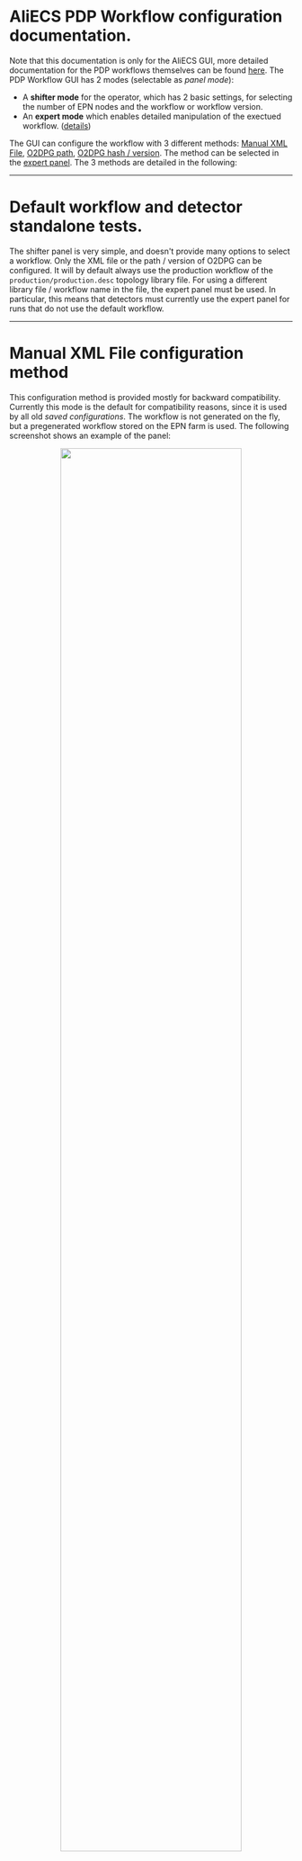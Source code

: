 # AliECS PDP Workflow configuration documentation.
Note that this documentation is only for the AliECS GUI, more detailed documentation for the PDP workflows themselves can be found [here](../README.md). The PDP Workflow GUI has 2 modes (selectable as *panel mode*):
- A **shifter mode** for the operator, which has 2 basic settings, for selecting the number of EPN nodes and the workflow or workflow version.
- An **expert mode** which enables detailed manipulation of the exectued workflow. ([details](#expert-panel))

The GUI can configure the workflow with 3 different methods: [Manual XML File](#manual-xml-file-configuration-method), [O2DPG path](#o2dpg-path-configuration-method), [O2DPG hash / version](#o2dpg-hash-configuration-method). The method can be selected in the [expert panel](#expert-panel). The 3 methods are detailed in the following:

<hr>

# Default workflow and detector standalone tests.
The shifter panel is very simple, and doesn't provide many options to select a workflow. Only the XML file or the path / version of O2DPG can be configured. It will by default always use the production workflow of the `production/production.desc` topology library file. For using a different library file / workflow name in the file, the expert panel must be used. In particular, this means that detectors must currently use the expert panel for runs that do not use the default workflow.

<hr>

# Manual XML File configuration method
This configuration method is provided mostly for backward compatibility. Currently this mode is the default for compatibility reasons, since it is used by all old *saved configurations*. The workflow is not generated on the fly, but a pregenerated workflow stored on the EPN farm is used. The following screenshot shows an example of the panel:

<p align="center"><img src='gui_manual.png' width=80%></p>

The panel provides the following settings:
- **Topology**: Absolute path to the topology XML file on the EPN's shared home folder.
- **# of EPNs** Number of EPN nodes to allocate from the *online* zone. Please note that this number must match the number specified in the provided XML file.

<hr>

# O2DPG path configuration method
This method uses the [O2DPG repository](../) to generate the topology on the fly. No pregenerated files are used. This is the "*new*" way to configure the workflow. This screenshot shows an example of the **shifter** mode, followed by a description of the 2 settings:

<p align="center"><img src='gui_path.png' width=80%></p>

- **O2 Data Processing Path**: Absolute path on the EPN farm to the O2DPG repository to be used.
- **# of EPNs**: Number of EPN nodes to allocate from the *online* zone. Identical to the [manual XML file](#manual-xml-file-configuration-method) case. In this case the workflow is generated on the fly, so a workflow for the specified number of EPNs is created automatically.

For all other configuration options see the [expert panel](#expert-panel).

<hr>

# O2DPG hash configuration method
This is mostly identical to the [O2DGP path](#o2dpg-path-configuration-method) method.
The only difference is that a repository version is specified instead of the path to the repository on the EPN farm.
This ensures proper versioning and reproducibility.
While the [O2DPG path](#o2dpg-path-configuration-method) method can generate topologies from any private O2DPG fork on the EPN farm, the **O2DPG hash** method only supports workflows that are checked in into the official [O2DPG/DATA](../) repository.
The referred version can be either a commit or a tag.
Tags will be used for official tagged versions of the production workflow, while detectors may use just commit hashes for standalone runs without the need to create / wait for an official tag.
This method will become the default method when the workflows have stabilized and do no longer change on a daily basis.
In the following screenshot, the *tag* `v0.20` is selected:

<p align="center"><img src='gui_version.png' width=80%></p>

- **O2 Data Processing Hash**: Version (*commit hash* or *tag*) in the official O2DPG repository.
- **# of EPNs**: Number of EPN nodes to allocate from the *online* zone. Identical to the [O2DPG path](#o2dpg-path-configuration-method) case.

For all other configuration options see the [expert panel](#expert-panel).

<hr>

# Expert panel
The expert panel provides plenty of additional configuration options for both O2DPG repository configuration methods. Some options are also availble for the manual XML file method. This screenshot shows the expert panel and the default options. The individual options are described below.

<p align="center"><img src='gui_expert_default.png' width=80%></p>

- **# of EPNs** (also available in shifter view): This option configures the number of EPNs used for the partition. To be more precise, it only sets the default of the number of EPNs. Other options (**Resources**, **# of compute nodes**) related to the number of EPN nodes may override the value specified here. If these other options are set to their *default*, **# of EPNs** controls how many EPNs are used exclusively.
- **Workflow configuraiton mode**: This option allows to switch between the *Manual XML file* mode, *O2DPG path* mode, and *O2DPG hash* mode.
- **O2DPG Path** (also available in shifter few. Since in the example above the workflow configuration mode is set to *O2DPG path* in the example, this setting is visible instead of e.g. the field to enter the manual XML file): Select the DATA path of the O2DPG repository.
- **Resources** (default: `default`): ODC resources to be used for the partition. If this field is set to the string `default`, which is the default setting, the ODC resources are requested automatically according to the setting in *# of EPNs*. Otherwise an ODC resource request may be inserted manually. E.g. `{"zone": "online", "n": "10"}` will request 10 nodes from the `online` zone, `[ {"zone": "online", "n": "10"}, {"zone": "online-calib", "n": "1"} ]` will request 1 node from the zone online-calib in addition.
- **Data Distribution mode** (default: `physics`): By default physics should be used. Other modes are needed for special cases. Refer to the EPN experts for details.
- **TF Builder mode** (default: `processing`): This specifies the DataDistribution TfBuilder mode. The following 4 modes are supported, the default is `processing`, and for additional raw TF writing `processing-disk` should be used. Note that in the cases `discard` and `disk` the *topology library file* `production/no-processing.desc` and the *workflow name* `no-processing` must be used.
  - **discard**: TfBuilder builds the time frame on the EPN but discards it immediate without storing it or running any further processing.
  - **disk**: The raw time frame is stored to disk, no processing.
  - **processing**: Time frames are built and passed to DPL for processing. The raw time frame is not stored. The CTF may be stored depending on the DPL workflow configuration (see *Workflow parameters*).
  - **processing-disk**: Combination of `disk` and `processing`: Time frames are built, raw TFs are stored to disk, DPL processing is active.
- **Topology description library file** (default: `production/production.desc`): Selects the file in the DATA path of the O2DPG repository with the topology description for the partition. By default the GUI uses the default production workflow. In case of detector standalone tests, the detectors can either use their own library files here, or stick to the default global workflow if that provides all the processes they need.
- **Workflow name** (default: `synchronous-workflow-1numa`): Selects the *workflow name* to use inside the *topology library file*. See [here](../README.md)  for details. There are 2 default global workflows:
  - `synchronous-workflow-1numa`: Default production workflow using 4 GPUs and only 1 NUMA domain on the EPN. This provides less processing power, but the startup is faster, so it is currently used as default.
  - `synchronous-workflow`: Production workflow using all 8 GPUs and both NUMA domains of the EPN. Provides the full processing power but has significantly longer start of run time, thus it is currently not used by default. Will be needed for Pb-Pb.
- **Detector list (Global)**: Comma-separated list of the detectors used for processing in the DPL workflow. If this field is set to the string `default`, which is the default setting, the list is auto-generated by AliECS from the detectors in the partition. If this list contains detectors not in the partition, the synchronous reconstruction processes for such detectors will be started, but they will only process empty dummy data, which can be used for tests. If the list contains less detectors than are in the partition, processing for missing detectors is disabled completely. In case the *TF Builder mode* is set to `disk` or `processing-disk`, raw TFs for such detectors would still be stored, but such detectors would miss in the CTF. The abbreviation `ALL` may be used for all ALICE detectors (not only those in the partition).
- **Detector list (QC)**: Comma-separated list of detectors to run QC for, if the workflow parameter `QC` is set (see below). They keywords `default` and `ALL` work in the same way as for *Detector list (Global)*. A detector not present in *Detector list (Global)* will not run any processing and thus also no EPN QC, even if present in this list.
- **Detector list (Calibration)**: Comma-separated list of detectors to run calibration for, if the workflow parameter `CALIB` is set (see below). Works in exactly the same way as *Detector list (QC)*.
- **Workflow parameters**: Comma-separated list of workflow parameters. Parameters are usually features to enable in the workflow, but can also be special options. Currently, the following parameters exist:
  - `QC`: Enable EPN QC for the detectors in *Detector list (QC)*.
  - `CALIB`: Enable calibration for detectors in *Detector list (Calibration)*.
  - `GPU`: Perform the TPC reconstruction on the GPU.
  - `CTF`: Store the CTF. Note that by default the reconstruction will always run the CTF encoding. (CTF encoding can be disabled using custom settings in the *EXTRA ENV variables* option (see below).) Thus CTF creation can be tested without storing the CTF, by removing this parameter.
  - `EVENT_DISPLAY`: Export JSONs for the event display.
- **# of compute nodes**: Number of compute nodes on which DPL processing is enabled. In case of the default value `-1`, *# of EPNs* is used. In case of the value `0`, the default that is specified for the workflow in the topology library file is used. This is only needed for special tests.
- **Raw decoder multiplicity factor**: In case the processing on the EPN is to slow, and in case the EPN nodes still have space CPU capacity available, this option (and the following 2 options: *CTF encoder multiplicity factor* and *Reconstruction process multiplicity factor*) increases the number of parallel raw decoder processes running on the EPN. The default number is multiplied by the provided factor. Note that the workflows also support more fine-grained multiplicity settings (described [here](../production/README.md)) which can be provided via the *Extra ENV variables* option below.
- **CTF encoder multiplicity factor**: See *Raw decoder multiplicity factor*. This option affects all CTF encoders instead of all raw decoders.
- **Reconstruction process multiplicity factor**: See *Raw decoder multiplicity factor*. This option affects all other reconstruction processes instead of CTF encoders or raw decoders.
- **Extra ENV variables**: This free text field can be used to provide extra custom options to the DPL workflow. The syntax is `OPTION_NAME='OPTION_VALUE'` with optional single quotes if needed, multiple options can be provided in space separated way. For a full list of options, see [here](../production/README.md). An example would be `WORKFLOW_DETECTORS_MATCHING='ITS-TPC,ITS-TPC-TRD' WORKFLOW_DETECTORS_FLP_PROCESSING=TOF WORKFLOW_DETECTORS_CTF=NONE`.
- **Wipe workflow cache**: The O2DPG workflow mechanisms will cash the XML files of auto-generated workflows in case the configuration mode is *O2DPG hash*. It will then reuse the cached XML in case the same configuration options are provided. This speeds up the start of run. This is only possible in case the configuration is set to *O2DPG hash* because then the topology is fully versioned, identified uniquely by the tripple [O2DPG hash, Workflow name, Toplogy library file]. For an *O2DPG path* the repository is not versioned and the topology is not cached. This option forces a wipe of the cache. In particularly, this is currently needed if the QC JSON files are changed, since they are not yet versioned in consul.
- **Beam type**: Beam type propagated to the reconstruction. Eventually this should be set automatically by AliECS, but for now this must be set here explicitly.
- **# of HBs per TF**: Number of heartbead frames per time frame. Must match the configuration of the detectors / CTP. Eventually this should be set automatically by AliECS, but for now this must be set here explicitly.
- **EPN partition cleanup**: Clean up stale EPN/ODC partitions. Refer to AliECS / ODC experts for details.

The following example shows a screenshot of the expert panel with some custom options selected.

<p align="center"><img src='gui_expert_example.png' width=80%></p>

# Extra ENV Variables
This section contains a list of relevant `Extra ENV Variables` setting to be used in the AliECS GUI. In case multiple settings are needed for the `CONFIG_EXTRA_PROCESS_XXX` or `ARGS_EXTRA_PROCESS_XXX` of the same workflow `XXX`, they should be concatenated:
with `;` or with space respectively.

 - `CONFIG_EXTRA_PROCESS_o2_gpu_reco_workflow=GPU_proc.debugLevel=1;` : Enable the GPU serialization workaround that avoids the random crash.
 - `CONFIG_EXTRA_PROCESS_o2_gpu_reco_workflow=TPCGasParam.DriftV=2.69;` : To pass non-default TPC VDrift to TPC tracking
    If DriftV is modified, it should be set also in `CONFIG_EXTRA_PROCESS_o2_primary_vertexing_workflow`, `CONFIG_EXTRA_PROCESS_o2_tpcits_match_workflow`, `CONFIG_EXTRA_PROCESS_o2_tof_matcher_workflow` and `CONFIG_EXTRA_PROCESS_o2_trd_global_tracking`.
 - `CONFIG_EXTRA_PROCESS_o2_its_reco_workflow=ITSCATrackerParam.sysErrY2[0]=9e-4;ITSCATrackerParam.sysErrZ2[0]=9e-4;ITSCATrackerParam.sysErrY2[1]=9e-4;ITSCATrackerParam.sysErrZ2[1]=9e-4;ITSCATrackerParam.sysErrY2[2]=9e-4;ITSCATrackerParam.sysErrZ2[2]=9e-4;ITSCATrackerParam.sysErrY2[3]=1e-2;ITSCATrackerParam.sysErrZ2[3]=1e-2;ITSCATrackerParam.sysErrY2[4]=1e-2;ITSCATrackerParam.sysErrZ2[4]=1e-2;ITSCATrackerParam.sysErrY2[5]=1e-2;ITSCATrackerParam.sysErrZ2[5]=1e-2;ITSCATrackerParam.sysErrY2[6]=1e-2;ITSCATrackerParam.sysErrZ2[6]=1e-2;` : add extra systematic errors to ITS clusters to account for misalignment
    If these error are applied, it is advised to apply them also in `CONFIG_EXTRA_PROCESS_o2_tof_matcher_workflow`, `CONFIG_EXTRA_PROCESS_o2_tpcits_match_workflow` and `CONFIG_EXTRA_PROCESS_o2_trd_global_tracking` which do ITS refit
 - `CONFIG_EXTRA_PROCESS_o2_itsmft_stf_decoder_workflow="ITSTAlpideParam.roFrameLengthInBC=891;MFTAlpideParam.roFrameLengthInBC=198` : ITS and MFT readout frame lengths in bunches (defaults are shown). If these settings 
 - `ARGS_EXTRA_PROCESS_o2_tpcits_match_workflow=" --ignore-bc-check "` : Do not validate time of matched tracks by interacting BC's (useful if the timings are not well calibrated).
 - `ITS_STROBE="891"`, `MFT_STROBE="198"` : ITS and MFT readout frame lenghts in number of bunches (current default are shown)
